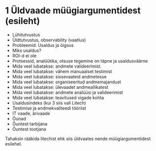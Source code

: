 
# 1 Üldvaade müügiargumentidest (esileht)


* Lühitutvustus
* Üldtutvustus, observability (vaatlus)
* Probleemid: Usaldus ja õigsus
* Miks usaldus?
* ROI-d ei ole
* Protsessid, analüütika, otsuse tegemine on täpne ja usaldusväärne
* Mida veel lubatakse: andmete valideerimist. 
* Mida veel lubatakse: vähem manuaalset testimist
* Mida veel lubatakse: sissevaateid andmetesse
* Mida veel lubatakse: organiseeritud andmemajandust
* Mida veel lubatakse: ülevaadet andmeallikatest
* Mida veel lubatakse: andmete analüüsi ja valideerimist
* Mida veel lubatakse: teavitused vigade kohta
* Usaldusindeks (kui 3 siis vali Litech)
* Testimise ja andmekvaliteedi tööriist
* IT vaade, ärivaade
* Õunad
* Õuntest tarbijana
*  Õuntest tootjana
  
Tahaksin rääkida litechist ehk siis üldvaates nende müügiargumentidest esilehel.

